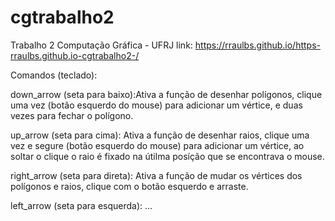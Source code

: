 # cgtrabalho2

Trabalho 2
Computação Gráfica - UFRJ
link: https://rraulbs.github.io/https-rraulbs.github.io-cgtrabalho2-/

Comandos (teclado):

down_arrow (seta para baixo):Ativa a função de desenhar polígonos, clique uma vez (botão esquerdo do mouse) para adicionar um vértice, e duas vezes para fechar o polígono.

up_arrow (seta para cima): Ativa a função de desenhar raios, clique uma vez e segure (botão esquerdo do mouse) para adicionar um vértice, ao soltar o clique o raio é fixado na útilma posíção que se encontrava o mouse.

right_arrow (seta para direta): Ativa a função de mudar os vértices dos polígonos e raios, clique com o botão esquerdo e arraste.

left_arrow (seta para esquerda): ...
